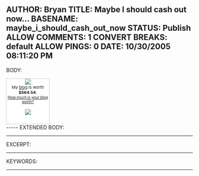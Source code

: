 AUTHOR: Bryan
TITLE: Maybe I should cash out now...
BASENAME: maybe_i_should_cash_out_now
STATUS: Publish
ALLOW COMMENTS: 1
CONVERT BREAKS: __default__
ALLOW PINGS: 0
DATE: 10/30/2005 08:11:20 PM
-----
BODY:
<div style="border: 1px solid #cccccc; background-color: white; width: 115px; text-align: center; padding: 0 0 10px 0;"><p style="margin: 0"><img src="http://static.flickr.com/23/25822676_789bf55448_t.jpg" style="border:0;"><br /> 		<span style="font-size: 11px;">My <a href="http://www.leftsider.com/leftsider/">blog</a> is worth <b>$564.54</b>.</span><br /><span style="font-size: 10px;"><a href="http://www.business-opportunities.biz/projects/how-much-is-your-blog-worth/">How much is your blog worth?</a></span></p><p><a href="http://www.technorati.com/" style="border: 0px;"><img src="http://technorati.com/pix/tech-logo-embed.gif" style="border: 0px;"></a></p></div>
-----
EXTENDED BODY:

-----
EXCERPT:

-----
KEYWORDS:

-----


